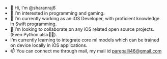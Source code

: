 - 👋 Hi, I’m @sharanraj6
- 👀 I’m interested in programming and gaming.
- 🌱 I’m currently working as an iOS Developer, with proficient knowledge in Swift programming.
- 💞️ I’m looking to collaborate on any iOS related open source projects.(Even Python also👍🏻). 
- I'm currently learning to integrate core ml models which can be trained on device locally in iOS applications.
- 📫 You can connect me through mail, my mail id parepalli46@gmail.com

<!---
sharanraj6/sharanraj6 is a ✨ special ✨ repository because its `README.md` (this file) appears on your GitHub profile.
You can click the Preview link to take a look at your changes.
--->
